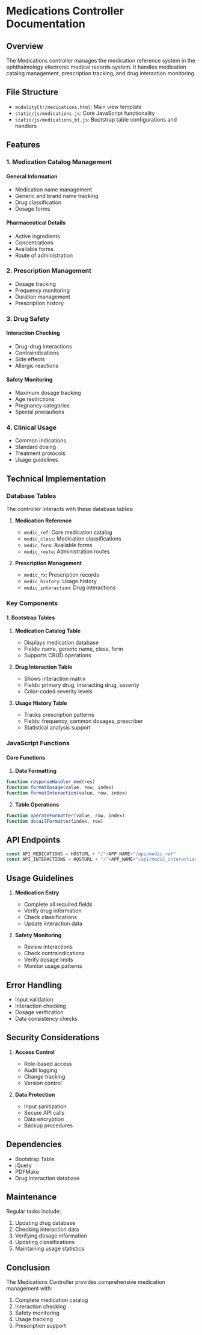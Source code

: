 # Medications Controller Documentation

## Overview

The Medications controller manages the medication reference system in the ophthalmology electronic medical records system. It handles medication catalog management, prescription tracking, and drug interaction monitoring.

## File Structure

- `modalityCtr/medications.html`: Main view template
- `static/js/medications.js`: Core JavaScript functionality
- `static/js/medications_bt.js`: Bootstrap table configurations and handlers

## Features

### 1. Medication Catalog Management

#### General Information

- Medication name management
- Generic and brand name tracking
- Drug classification
- Dosage forms

#### Pharmaceutical Details

- Active ingredients
- Concentrations
- Available forms
- Route of administration

### 2. Prescription Management

- Dosage tracking
- Frequency monitoring
- Duration management
- Prescription history

### 3. Drug Safety

#### Interaction Checking

- Drug-drug interactions
- Contraindications
- Side effects
- Allergic reactions

#### Safety Monitoring

- Maximum dosage tracking
- Age restrictions
- Pregnancy categories
- Special precautions

### 4. Clinical Usage

- Common indications
- Standard dosing
- Treatment protocols
- Usage guidelines

## Technical Implementation

### Database Tables

The controller interacts with these database tables:

1. **Medication Reference**
   - `medic_ref`: Core medication catalog
   - `medic_class`: Medication classifications
   - `medic_form`: Available forms
   - `medic_route`: Administration routes

2. **Prescription Management**
   - `medic_rx`: Prescription records
   - `medic_history`: Usage history
   - `medic_interaction`: Drug interactions

### Key Components

#### 1. Bootstrap Tables

1. **Medication Catalog Table**
   - Displays medication database
   - Fields: name, generic name, class, form
   - Supports CRUD operations

2. **Drug Interaction Table**
   - Shows interaction matrix
   - Fields: primary drug, interacting drug, severity
   - Color-coded severity levels

3. **Usage History Table**
   - Tracks prescription patterns
   - Fields: frequency, common dosages, prescriber
   - Statistical analysis support

### JavaScript Functions

#### Core Functions

1. **Data Formatting**

```javascript
function responseHandler_med(res)
function formatDosage(value, row, index)
function formatInteraction(value, row, index)
```

2. **Table Operations**

```javascript
function operateFormatter(value, row, index)
function detailFormatter(index, row)
```

## API Endpoints

```javascript
const API_MEDICATIONS = HOSTURL + "/"+APP_NAME+"/api/medic_ref"
const API_INTERACTIONS = HOSTURL + "/"+APP_NAME+"/api/medic_interaction"
```

## Usage Guidelines

1. **Medication Entry**
   - Complete all required fields
   - Verify drug information
   - Check classifications
   - Update interaction data

2. **Safety Monitoring**
   - Review interactions
   - Check contraindications
   - Verify dosage limits
   - Monitor usage patterns

## Error Handling

- Input validation
- Interaction checking
- Dosage verification
- Data consistency checks

## Security Considerations

1. **Access Control**
   - Role-based access
   - Audit logging
   - Change tracking
   - Version control

2. **Data Protection**
   - Input sanitization
   - Secure API calls
   - Data encryption
   - Backup procedures

## Dependencies

- Bootstrap Table
- jQuery
- PDFMake
- Drug interaction database

## Maintenance

Regular tasks include:

1. Updating drug database
2. Checking interaction data
3. Verifying dosage information
4. Updating classifications
5. Maintaining usage statistics

## Conclusion

The Medications Controller provides comprehensive medication management with:

1. Complete medication catalog
2. Interaction checking
3. Safety monitoring
4. Usage tracking
5. Prescription support
